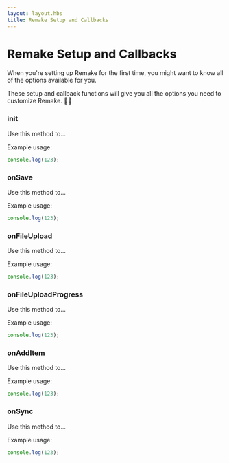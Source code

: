 ```yaml
---
layout: layout.hbs
title: Remake Setup and Callbacks
---
```


# Remake Setup and Callbacks

When you're setting up Remake for the first time, you might want to know all of the options available for you.

These setup and callback functions will give you all the options you need to customize Remake. 👩‍🚀

### init

Use this method to...

Example usage:

```js
console.log(123);
```

### onSave

Use this method to...

Example usage:

```js
console.log(123);
```

### onFileUpload

Use this method to...

Example usage:

```js
console.log(123);
```

### onFileUploadProgress

Use this method to...

Example usage:

```js
console.log(123);
```

### onAddItem

Use this method to...

Example usage:

```js
console.log(123);
```

### onSync

Use this method to...

Example usage:

```js
console.log(123);
```
